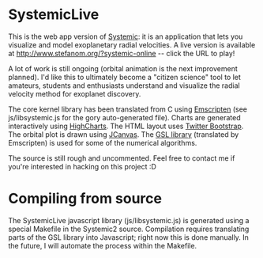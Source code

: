 SystemicLive
============

This is the web app version of [Systemic](http://www.github.com/stefano-meschiari/Systemic2): it is an application that lets you visualize and model exoplanetary radial velocities. A live version is available at http://www.stefanom.org/?systemic-online -- click the URL to play! 

A lot of work is still ongoing (orbital animation is the next improvement planned). I'd like this to ultimately become a "citizen science" tool to let amateurs, students and enthusiasts understand and visualize the radial velocity method for exoplanet discovery.

The core kernel library has been translated from C using [Emscripten](http://emscripten.org) (see js/libsystemic.js for the gory auto-generated file). Charts are generated interactively using [HighCharts](http://www.highcharts.com). The HTML layout uses [Twitter Bootstrap](http://getbootstrap.com). The orbital plot is drawn using [JCanvas](http://calebevans.me/projects/jcanvas/). The [GSL library](http://www.gnu.org/s/gsl) (translated by Emscripten) is used for some of the numerical algorithms.

The source is still rough and uncommented. Feel free to contact me if you're interested in hacking on this project :D

Compiling from source
=====================
The SystemicLive javascript library (js/libsystemic.js) is generated
using a special Makefile in the Systemic2 source. Compilation requires
translating parts of the GSL library into Javascript; right now this
is done manually. In the future, I will automate the process within
the Makefile.


